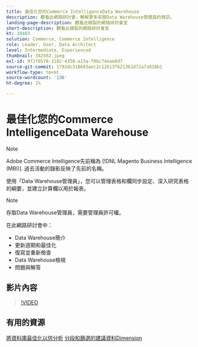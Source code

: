 ```yaml
---
title: 最佳化您的Commerce IntelligenceData Warehouse
description: 觀看此網路研討會，瞭解更多有關Data Warehouse管理員的資訊。
landing-page-description: 觀看此錄製的網路研討會至
short-description: 觀看此錄製的網路研討會至
kt: 10403
solution: Commerce, Commerce Intelligence
role: Leader, User, Data Architect
level: Intermediate, Experienced
thumbnail: 342562.jpeg
exl-id: 9f1f0578-3182-4358-a13a-f0bc74aae8d7
source-git-commit: 1792dc318643aec2c12613f621361d72a7a918b1
workflow-type: tm+mt
source-wordcount: '136'
ht-degree: 1%

---
```


# 最佳化您的Commerce IntelligenceData Warehouse

>[!NOTE]
>
>Adobe Commerce Intelligence先前稱為 [!DNL Magento Business Intelligence (MBI)]. 過去活動的錄影反映了先前的名稱。

使用「Data Warehouse管理員」，您可以管理表格和欄同步設定、深入研究表格的綱要，並建立計算欄以用於報表。

>[!NOTE]
>
>存取Data Warehouse管理員，需要管理員許可權。

在此網路研討會中：

- Data Warehouse簡介
- 更新週期和最佳化
- 復寫並重新檢查
- Data Warehouse檢視
- 問題與解答

## 影片內容

>[!VIDEO](https://video.tv.adobe.com/v/342562?quality=12&learn=on)

## 有用的資源

[將資料庫最佳化以供分析](https://experienceleague.adobe.com/docs/commerce-business-intelligence/mbi/best-practices/data/opt-db-analysis.html)
[分段和篩選的建議資料Dimension](https://experienceleague.adobe.com/docs/commerce-business-intelligence/mbi/best-practices/data/segment-filter.html)
